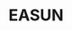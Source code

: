 ---
title: EASUN
description: Easun's little corner of the internet.
layout: homepage2.hbs
adobeApps:
  - name: After Effects
    abbreviation: AE
  - name: Animate
    abbreviation: AN
pricingOptions:
  - name: Free
    label: free
  - name: Paid
    label: paid
  - name: Open Source
    label: foss
---